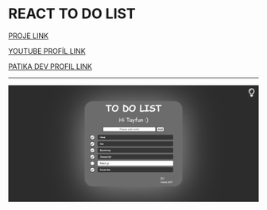 # REACT TO DO LIST

[PROJE LINK](https://razumihin41.github.io/Todos-React-Bootcamp-Case/)

[YOUTUBE PROFİL LINK](https://www.youtube.com/c/TayfunTp)

[PATIKA DEV PROFIL LINK](https://app.patika.dev/razumihin)

---

 ![Proje Görseli](/public/project.jpg)
 